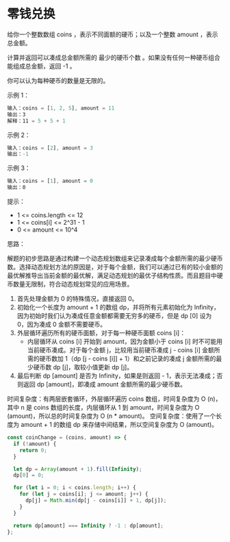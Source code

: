 # 零钱兑换

给你一个整数数组 coins ，表示不同面额的硬币；以及一个整数 amount ，表示总金额。

计算并返回可以凑成总金额所需的 最少的硬币个数 。如果没有任何一种硬币组合能组成总金额，返回 -1 。

你可以认为每种硬币的数量是无限的。

示例 1：

```javascript
输入：coins = [1, 2, 5], amount = 11
输出：3
解释：11 = 5 + 5 + 1
```

示例 2：

```javascript
输入：coins = [2], amount = 3
输出：-1
```

示例 3：

```javascript
输入：coins = [1], amount = 0
输出：0
```

提示：

- 1 <= coins.length <= 12
- 1 <= coins[i] <= 2^31 - 1
- 0 <= amount <= 10^4

思路：

解题的初步思路是通过构建一个动态规划数组来记录凑成每个金额所需的最少硬币数。选择动态规划方法的原因是，对于每个金额，我们可以通过已有的较小金额的最优解推导出当前金额的最优解，满足动态规划的最优子结构性质。而且题目中硬币数量无限制，符合动态规划常见的应用场景。

1. 首先处理金额为 0 的特殊情况，直接返回 0。
2. 初始化一个长度为 amount + 1 的数组 dp，并将所有元素初始化为 Infinity，因为初始时我们认为凑成任意金额都需要无穷多的硬币，但是 dp [0] 设为 0，因为凑成 0 金额不需要硬币。
3. 外层循环遍历所有的硬币面额，对于每一种硬币面额 coins [i]：
   - 内层循环从 coins [i] 开始到 amount，因为金额小于 coins [i] 时不可能用当前硬币凑成。对于每个金额 j，比较用当前硬币凑成 j - coins [i] 金额所需的硬币数加 1（dp [j - coins [i]] + 1）和之前记录的凑成 j 金额所需的最少硬币数 dp [j]，取较小值更新 dp [j]。
4. 最后判断 dp [amount] 是否为 Infinity，如果是则返回 - 1，表示无法凑成；否则返回 dp [amount]，即凑成 amount 金额所需的最少硬币数。

时间复杂度：有两层嵌套循环，外层循环遍历 coins 数组，时间复杂度为 O (n)，其中 n 是 coins 数组的长度，内层循环从 1 到 amount，时间复杂度为 O (amount)，所以总的时间复杂度为 O (n \* amount)。
空间复杂度：使用了一个长度为 amount + 1 的数组 dp 来存储中间结果，所以空间复杂度为 O (amount)。

```javascript
const coinChange = (coins, amount) => {
  if (!amount) {
    return 0;
  }

  let dp = Array(amount + 1).fill(Infinity);
  dp[0] = 0;

  for (let i = 0; i < coins.length; i++) {
    for (let j = coins[i]; j <= amount; j++) {
      dp[j] = Math.min(dp[j - coins[i]] + 1, dp[j]);
    }
  }

  return dp[amount] === Infinity ? -1 : dp[amount];
};
```

